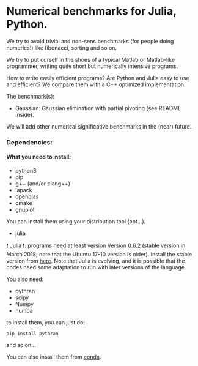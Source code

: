 
# Numerical benchmarks for Julia, Python.

We try to avoid trivial and non-sens benchmarks (for people doing
numerics!) like fibonacci, sorting and so on.

We try to put ourself in the shoes of a typical Matlab or Matlab-like
programmer, writing quite short but numerically intensive
programs. 

How to write easily  efficient programs? Are Python
and Julia easy to use and efficient? We compare them with a C++
optimized implementation.

The benchmark(s):

* Gaussian:  Gaussian elimination with partial pivoting (see README inside).

We will add other numerical significative benchmarks in the (near) future.

### Dependencies:

#### What you need to install:


- python3
- pip
- g++ (and/or clang++)
- lapack
- openblas
- cmake
- gnuplot

You can install them using your distribution tool (apt...).

- julia

:exclamation: Julia :exclamation:: programs  need at least  version Version 0.6.2 (stable
version in March 2018; note 
that the Ubuntu 17-10 version is older). Install the stable version from
[here](https://julialang.org). Note that Julia is evolving, and it is
possible that the codes need some adaptation to run with later
versions of the language.


You also need:

- pythran
- scipy
- Numpy
- numba

to install them,  you can just do:

```
pip install pythran
```
and so on...

You can also install them from [conda](https://conda.io/docs/).

